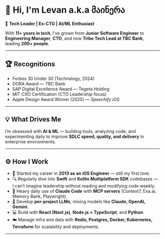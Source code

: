 # 👋 Hi, I'm Levan a.k.a მაინერა  

🚀 **Tech Leader | Ex-CTO | AI/ML Enthusiast**  

With **11+ years in tech**, I’ve grown from **Junior Software Engineer** to **Engineering Manager**, **CTO**, and now **Tribe Tech Lead at TBC Bank**, leading **200+ people**.  

---

## 🏆 Recognitions  
- Forbes 30 Under 30 (Technology, 2024)  
- DORA Award — TBC Bank  
- SAP Digital Excellence Award — Tegeta Holding  
- MIT CXO Certification (CTO Leadership focus)  
- Apple Design Award Winner (2025) — *Speechify iOS*  

---

## 💡 What Drives Me  
I’m obsessed with **AI & ML** — building tools, analyzing code, and experimenting daily to improve **SDLC speed, quality, and delivery** in enterprise environments.  

---

## ⚙️ How I Work  
- 🎯 Started my career in **2013 as an iOS Engineer** — still my first love.  
- 🔍 Regularly dive into **Swift** and **Kotlin Multiplatform SDK** codebases — I can’t imagine leadership without reading and modifying code weekly.  
- 🤖 Heavy daily use of **Claude Code** with **MCP servers** (Context7, Exa.ai, Memory Bank, Playwright).  
- 🧩 Develop **per-project LLMs**, mixing models like **Claude, OpenAI, Gemini**.  
- 💻 Build with **React (Next.js)**, **Node.js + TypeScript**, and **Python**.  
- ☁️ Manage infra and data with **Redis, Postgres, Docker, Kubernetes, Terraform** for scalability and deployments.  

---

